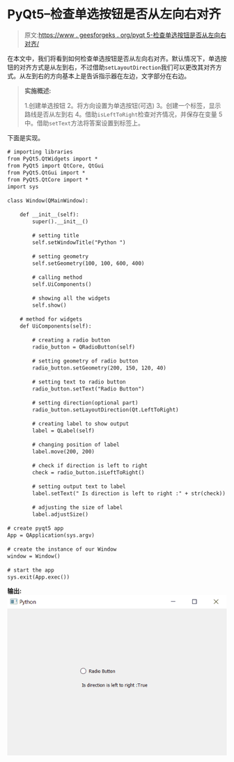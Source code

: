 # PyQt5–检查单选按钮是否从左向右对齐

> 原文:[https://www . geesforgeks . org/pyqt 5-检查单选按钮是否从左向右对齐/](https://www.geeksforgeeks.org/pyqt5-check-if-alignment-of-radio-button-is-left-to-right/)

在本文中，我们将看到如何检查单选按钮是否从左向右对齐。默认情况下，单选按钮的对齐方式是从左到右，不过借助`setLayoutDirection`我们可以更改其对齐方式。从左到右的方向基本上是告诉指示器在左边，文字部分在右边。

> **实施概述:**
> 
> 1.创建单选按钮
> 2。将方向设置为单选按钮(可选)
> 3。创建一个标签，显示路线是否从左到右
> 4。借助`isLeftToRight`检查对齐情况，并保存在变量
> 5 中。借助`setText`方法将答案设置到标签上。

下面是实现。

```
# importing libraries
from PyQt5.QtWidgets import * 
from PyQt5 import QtCore, QtGui
from PyQt5.QtGui import * 
from PyQt5.QtCore import * 
import sys

class Window(QMainWindow):

    def __init__(self):
        super().__init__()

        # setting title
        self.setWindowTitle("Python ")

        # setting geometry
        self.setGeometry(100, 100, 600, 400)

        # calling method
        self.UiComponents()

        # showing all the widgets
        self.show()

    # method for widgets
    def UiComponents(self):

        # creating a radio button
        radio_button = QRadioButton(self)

        # setting geometry of radio button
        radio_button.setGeometry(200, 150, 120, 40)

        # setting text to radio button
        radio_button.setText("Radio Button")

        # setting direction(optional part)
        radio_button.setLayoutDirection(Qt.LeftToRight)

        # creating label to show output
        label = QLabel(self)

        # changing position of label
        label.move(200, 200)

        # check if direction is left to right
        check = radio_button.isLeftToRight()

        # setting output text to label
        label.setText(" Is direction is left to right :" + str(check))

        # adjusting the size of label
        label.adjustSize()

# create pyqt5 app
App = QApplication(sys.argv)

# create the instance of our Window
window = Window()

# start the app
sys.exit(App.exec())
```

**输出:**
![](img/089e630876e20c263342e74620380888.png)
